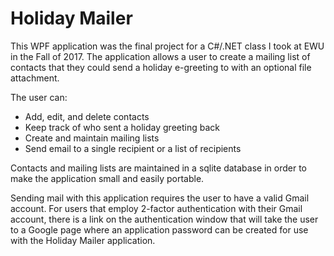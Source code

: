 Holiday Mailer
===============

This WPF application was the final project for a C#/.NET class I took at EWU in the Fall of 2017. The application allows a user to create a mailing list of contacts that they could send a holiday e-greeting to with an optional file attachment.

The user can:
 - Add, edit, and delete contacts
 - Keep track of who sent a holiday greeting back
 - Create and maintain mailing lists
 - Send email to a single recipient or a list of recipients


 Contacts and mailing lists are maintained in a sqlite database in order to make the application small and easily portable.

 Sending mail with this application requires the user to have a valid Gmail account. For users that employ 2-factor authentication with their Gmail account, there is a link on the authentication window that will take the user to a Google page where an application password can be created for use with the Holiday Mailer application.
